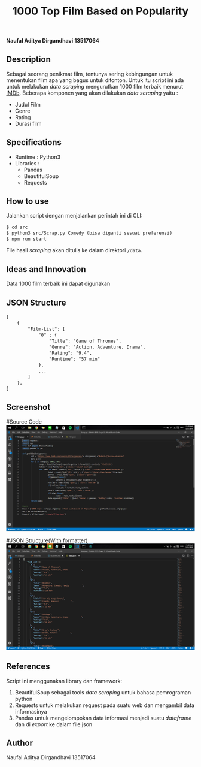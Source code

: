 <h1 align="center">
  <br>
  1000 Top Film Based on Popularity
  <br>
  <br>
</h1>

**Naufal Aditya Dirgandhavi**
**13517064**

## Description
Sebagai seorang penikmat film, tentunya sering kebingungan untuk menentukan film apa yang bagus untuk ditonton. Untuk itu script ini ada untuk melakukan _data scraping_ mengurutkan 1000 film terbaik menurut [IMDb](https://www.imdb.com). Beberapa komponen yang akan dilakukan _data scraping_ yaitu :
- Judul Film
- Genre
- Rating
- Durasi film

## Specifications
- Runtime : Python3
- Libraries :
  - Pandas
  - BeautifulSoup
  - Requests

## How to use
Jalankan script dengan menjalankan perintah ini di CLI:
```
$ cd src
$ python3 src/Scrap.py Comedy (bisa diganti sesuai preferensi)
$ npm run start
```
File hasil *scraping* akan ditulis ke dalam direktori ```/data```.

## Ideas and Innovation
Data 1000 film terbaik ini dapat digunakan 

## JSON Structure
```
[
    {
        "Film-List": [
            "0" : {
                "Title": "Game of Thrones",
                "Genre": "Action, Adventure, Drama",
                "Rating": "9.4",
                "Runtime": "57 min"
            },
            ...
        ]
    },
]
```
## Screenshot

#Source Code
![](screenshots/Screenshot.png)

#JSON Structure(With formatter)
![](screenshots/JSON.png)

## References
Script ini menggunakan library dan framework:
1. BeautifulSoup sebagai tools _data scraping_ untuk bahasa pemrograman python
2. Requests untuk melakukan request pada suatu web dan mengambil data informasinya
3. Pandas untuk mengelompokan data informasi menjadi suatu _dataframe_ dan di _export_ ke dalam file json

## Author
Naufal Aditya Dirgandhavi
13517064
